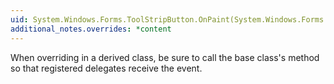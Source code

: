 ```yaml
---
uid: System.Windows.Forms.ToolStripButton.OnPaint(System.Windows.Forms.PaintEventArgs)
additional_notes.overrides: *content
---
```


<p>When overriding <xref href="System.Windows.Forms.ToolStripButton.OnPaint(System.Windows.Forms.PaintEventArgs)"></xref> in a derived class, be sure to call the base class's <xref href="System.Windows.Forms.ToolStripButton.OnPaint(System.Windows.Forms.PaintEventArgs)"></xref> method so that registered delegates receive the event.</p>


